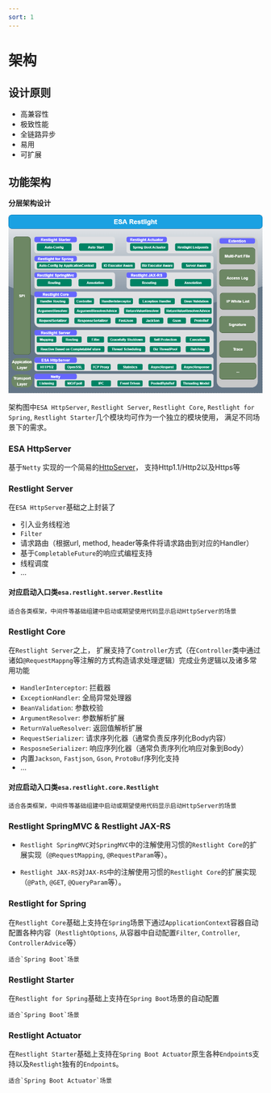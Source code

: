 ```yaml
---
sort: 1
---
```

# 架构

## 设计原则

- 高兼容性
- 极致性能
- 全链路异步
- 易用
- 可扩展

## 功能架构
**分层架构设计**

![Architecture](../../../img/Architecture.png)

架构图中`ESA HttpServer`, `Restlight Server`, `Restlight Core`, `Restlight for Spring`, `Restlight Starter`几个模块均可作为一个独立的模块使用， 满足不同场景下的需求。

### ESA HttpServer

基于`Netty` 实现的一个简易的[HttpServer](https://github.com/esastack/esa-httpserver)， 支持Http1.1/Http2以及Https等

### Restlight Server

在`ESA HttpServer`基础之上封装了

- 引入业务线程池
- `Filter`
- 请求路由（根据url, method, header等条件将请求路由到对应的Handler）
- 基于`CompletableFuture`的响应式编程支持
- 线程调度
- ...

#### 对应启动入口类`esa.restlight.server.Restlite`

```tip
适合各类框架，中间件等基础组建中启动或期望使用代码显示启动HttpServer的场景
```

### Restlight Core

在`Restlight Server`之上， 扩展支持了`Controller`方式（在`Controller`类中通过诸如`@RequestMappng`等注解的方式构造请求处理逻辑）完成业务逻辑以及诸多常用功能

- `HandlerInterceptor`: 拦截器
- `ExceptionHandler`: 全局异常处理器
- `BeanValidation`: 参数校验
- `ArgumentResolver`: 参数解析扩展
- `ReturnValueResolver`: 返回值解析扩展
- `RequestSerializer`: 请求序列化器（通常负责反序列化Body内容）
- `ResposneSerializer`: 响应序列化器（通常负责序列化响应对象到Body）
- 内置`Jackson`, `Fastjson`, `Gson`, `ProtoBuf`序列化支持
- ...

#### 对应启动入口类`esa.restlight.core.Restlight`

```tip
适合各类框架，中间件等基础组建中启动或期望使用代码显示启动HttpServer的场景
```

### Restlight SpringMVC & Restlight JAX-RS

- `Restlight SpringMVC`对`SpringMVC`中的注解使用习惯的`Restlight Core`的扩展实现（`@RequestMapping`, `@RequestParam`等）。

- `Restlight JAX-RS`对`JAX-RS`中的注解使用习惯的`Restlight Core`的扩展实现（`@Path`, `@GET`, `@QueryParam`等）。

### Restlight for Spring

在`Restlight Core`基础上支持在`Spring`场景下通过`ApplicationContext`容器自动配置各种内容（`RestlightOptions`, 从容器中自动配置`Filter`, `Controller`, `ControllerAdvice`等）

```tip
适合`Spring Boot`场景
```

### Restlight Starter

在`Restlight for Spring`基础上支持在`Spring Boot`场景的自动配置

```tip
适合`Spring Boot`场景
 ```

### Restlight Actuator

在`Restlight Starter`基础上支持在`Spring Boot Actuator`原生各种`Endpoint`s支持以及`Restlight`独有的`Endpoint`s。

```tip
适合`Spring Boot Actuator`场景
```

